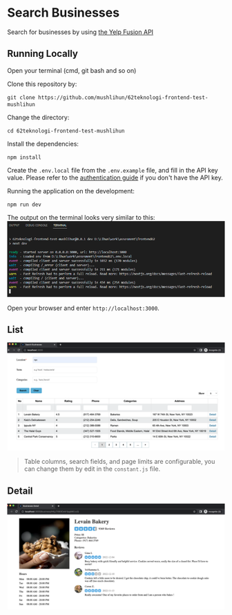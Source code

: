 # Search Businesses

Search for businesses by using [the Yelp Fusion API](https://docs.developer.yelp.com/reference/v3_business_search)

## Running Locally

Open your terminal (cmd, git bash and so on)

Clone this repository by:

```
git clone https://github.com/mushlihun/62teknologi-frontend-test-mushlihun
```

Change the directory:

```
cd 62teknologi-frontend-test-mushlihun
```

Install the dependencies:

```
npm install
```

Create the `.env.local` file from the `.env.example` file, and fill in the API key value. Please refer to the [authentication guide](https://docs.developer.yelp.com/docs/fusion-authentication) if you don't have the API key.

Running the application on the development:

```
npm run dev
```

The output on the terminal looks very similar to this:
![](public/images/terminal%20ouput.png)

Open your browser and enter `http://localhost:3000`.

## List

![](public/images/List.png)

> Table columns, search fields, and page limits are configurable, you can change them by edit in the `constant.js` file.

## Detail

![](public/images/Detail.png)
